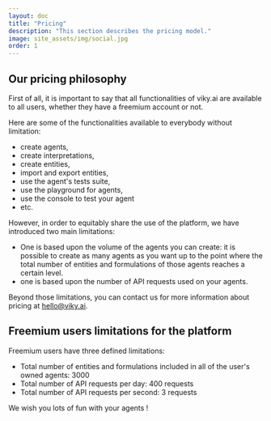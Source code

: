 ```yaml
---
layout: doc
title: "Pricing"
description: "This section describes the pricing model."
image: site_assets/img/social.jpg
order: 1
---
```


## Our pricing philosophy

First of all, it is important to say that all functionalities of viky.ai are available to all users, whether they have a freemium account or not.

Here are some of the functionalities available to everybody without limitation:

* create agents,
* create interpretations,
* create entities,
* import and export entities,
* use the agent's tests suite,
* use the playground for agents,
* use the console to test your agent
* etc.

However, in order to equitably share the use of the platform, we have introduced two main limitations:

* One is based upon the volume of the agents you can create: it is possible to create as many agents as you want up to the point where the total number of entities and formulations of those agents reaches a certain level.
* one is based upon the number of API requests used on your agents.

Beyond those limitations, you can contact us for more information about pricing at  hello@viky.ai.


## Freemium users limitations for the platform


Freemium users have three defined limitations:

* Total number of entities and formulations included in all of the user's owned agents: 3000
* Total number of API requests per day: 400 requests
* Total number of API requests per second: 3 requests

We wish you lots of fun with your agents !


